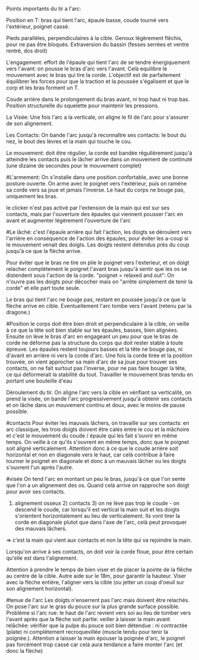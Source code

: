 Points importants du tir a l'arc:

Position en T: bras qui tient l'arc, épaule basse, coude tourné vers l'extérieur, poignet cassé.

Pieds parallèles, perpendiculaires à la cible. Genoux légèrement flêchis, pour ne pas être bloqués. Extraversion du bassin (fesses serrées et ventre rentré, dos droit)

L'engagement: effort de l'épaule qui tient l'arc de se tendre énergiquement vers l'avant: on pousse le bras d'arc vers l'avant. 
Celà equilibre le mouvement avec le bras qui tire la corde. L'objectif est de parfaitement équilibrer les forces pour que la traction et la poussée s'égalisent et que le corp et les bras forment un T.

Coude arrière dans le prolongement du bras avant, ni trop haut ni trop bas. Position structurelle du squelette pour maintenir les pressions.

La Visée: Une fois l'arc a la verticale, on aligne le fil de l'arc pour s'assurer de son alignement.

Les Contacts: On bande l'arc jusqu'à reconnaître ses contacts: le bout du nez, le bout des lèvres et la main qui touche le cou. 

Le mouvement: doit être régulier, la corde est bandée régulièrement jusqu'à atteindre les contacts puis le lâcher arrive dans un mouvement de continuté (une dizaine de secondes pour le mouvement complet)


#L'armement:
On s'installe dans une position confortable, avec une bonne posture ouverte. On arme avec le poignet vers l'extérieur, puis on ramène sa corde vers sa joue et jamais l'inverse. Le haut du corps ne bouge pas, uniquement les bras.

le clicker n'est pas activé par l'extension de la main qui est sur ses contacts, mais par l'ouverture des épaules qui viennent pousser l'arc en avant et augmenter légèrement l'ouverture de l'arc

#Le lâché:
c'est l'épaule arrière qui fait l'action, les doigts se déroulent vers l'arrière en conséquence de l'action des épaules, pour éviter les a-coup si le mouvement venait des doigts. Les doigts restent détendus près du coup jusqu'à ce que la flèche arrive.

Pour éviter que le bras ne tire on plie le poignet vers l'exterieur, et on doigt relacher complètement le poignet l'avant bras jusqu'à sentir que les os se distendent sous l'action de la corde. "poignet = relaxed and out": On n'ouvre pas les doigts pour décocher mais on "arrête simplement de tenir la corde" et elle part toute seule.



Le bras qui tient l'arc ne bouge pas, restant en poussée jusqu'à ce que la flèche arrive en cible. Eventuellement l'arc tombe vers l'avant (retenu par la dragone.)



#Position
le corps doit être bien droit et perpendiculaire à la cible, on veille à ce que la tête soit bien stable sur les épaules, basses, bien alignées.
Ensuite on lève le bras d'arc en engageant un peu pour que le bras de corde ne déforme pas la structure du corps qui doit rester stable à toute épreuve.
Les épaules restent toujours basses et la tête ne bouge pas, ni d'avant en arrière ni vers la corde d'arc.
Une fois la corde tirée et la position trouvée, on vient approcher sa main d'arc de sa joue pour trouver ses contacts, on ne fait surtout pas l'inverse, pour ne pas faire bouger la tête, ce qui déformerait la stabilité du tout.
Travailler le mouvement bras tendu en portant une bouteille d'eau


Déroulement du tir. On aligne l'arc vers la cible en vérifiant sa verticalité, on prend la visée, on bande l'arc progressivement jusqu'à obtenir ses contacts et on lâche dans un mouvement continu et doux, avec le moins de pause possible.



#contacts
Pour éviter les mauvais lâchers, on travaille sur ses contacts: en arc classique, les trois doigts doivent être calés entre le cou et la mâchoire et c'est le mouvement du coude / épaule qui les fait s'ouvrir en même temps. On veille à ce qu'ils s'ouvrent en même temps, donc que le poignet soit aligné verticalement. Attention donc à ce que le coude arrière soit horizontal et non en diagonale vers le haut, car celà contribue à faire tourner le poignet en diagonale et donc à un mauvais lâcher ou les doigts s'ouvrent l'un après l'autre.

#visée
On tend l'arc en montant un peu le bras, jusqu'à ce que l'on sente que l'on a un alignement des os. Quand celà arrive on rapproche son doigt pour avoir ses contacts.
1) alignement osseux 2) contacts 3) on ne lève pas trop le coude - on descend le coude, car lorsqu'il est vertical la main suit et les doigts s'orientent horizontalement au lieu de verticalement. Ils vont tirer la corde en diagonale plutot que dans l'axe de l'arc, celà peut provoquer des mauvais lâchers.

=> c'est la main qui vient aux contacts et non la tête qui va rejoindre la main.

Lorsqu'on arrive à ses contacts, on doit voir la corde floue, pour être certain qu'elle est dans l'alignement.

Attention à prendre le temps de bien viser et de placer la pointe de la flêche au centre de la cible.
Autre aide sur le 18m, pour garantir la hauteur. Viser avec la flèche entière, l'aligner vers la cible (ou jetter un coup d'oeuil sur son alignement horizontal).


#tenue de l'arc
Les doigts n'enserrent pas l'arc mais doivent être relachés. On pose l'arc sur le gras du pouce sur la plus grande surface possible.
Problème si l'arc rue: le haut de l'arc revient vers soi au lieu de tomber vers l'avant après que la flèche soit partie:
veiller à laisser la main avant relâchée: vérifier que la pulpe du pouce soit bien détendue : ni contractée (plate) ni complètement recroquevillée (muscle tendu pour tenir la poignée.).
Attention a laisser la main épouser la poignée d'arc, le poignet pas forcément trop cassé car celà aura tendance a faire monter l'arc (et donc la flèche)





